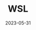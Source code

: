 ---
categories: []
contributors: []
date: 2023-05-31
description:
icon: <svg xmlns="http://www.w3.org/2000/svg" width="16" height="16" fill="currentColor" class="bi bi-ubuntu me-2" viewBox="0 0 16 16"><path d="M2.273 9.53a2.273 2.273 0 1 0 0-4.546 2.273 2.273 0 0 0 0 4.547Zm9.467-4.984a2.273 2.273 0 1 0 0-4.546 2.273 2.273 0 0 0 0 4.546ZM7.4 13.108a5.535 5.535 0 0 1-3.775-2.88 3.273 3.273 0 0 1-1.944.24 7.4 7.4 0 0 0 5.328 4.465c.53.113 1.072.169 1.614.166a3.253 3.253 0 0 1-.666-1.9 5.639 5.639 0 0 1-.557-.091Zm3.828 2.285a2.273 2.273 0 1 0 0-4.546 2.273 2.273 0 0 0 0 4.546Zm3.163-3.108a7.436 7.436 0 0 0 .373-8.726 3.276 3.276 0 0 1-1.278 1.498 5.573 5.573 0 0 1-.183 5.535 3.26 3.26 0 0 1 1.088 1.693ZM2.098 3.998a3.28 3.28 0 0 1 1.897.486 5.544 5.544 0 0 1 4.464-2.388c.037-.67.277-1.313.69-1.843a7.472 7.472 0 0 0-7.051 3.745Z"/></svg>
layout:
tags: []
title: WSL
version:
weight: 25
---